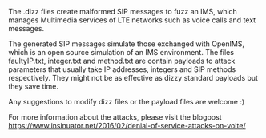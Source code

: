 The .dizz files create malformed SIP messages to fuzz an IMS, which manages Multimedia services of LTE networks such as voice calls and text messages.

The generated SIP messages simulate those exchanged with OpenIMS, which is an open source simulation of an IMS environment.
The files faultyIP.txt, integer.txt and method.txt are contain payloads to attack parameters that usually take IP addresses, integers and SIP methods respectively. They might not be as effective as dizzy standard payloads but they save time.

Any suggestions to modify dizz files or the payload files are welcome :)

For more information about the attacks, please visit the blogpost https://www.insinuator.net/2016/02/denial-of-service-attacks-on-volte/

